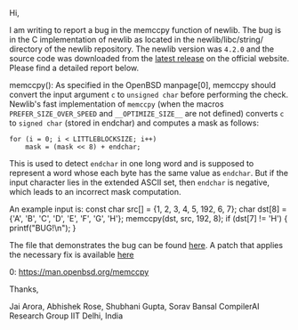 Hi,

I am writing to report a bug in the memccpy function of newlib.
The bug is in the C implementation of newlib as located in the newlib/libc/string/ directory of the newlib repository. The newlib version was `4.2.0` and the source code was downloaded from the [latest release](https://sourceware.org/pub/newlib/newlib-4.2.0.20211231.tar.gz) on the official website.
Please find a detailed report below.

memccpy():
As specified in the OpenBSD manpage[0], memccpy should convert the input argument `c` to `unsigned char` before performing the check. Newlib's fast implementation of `memccpy` (when the macros `PREFER_SIZE_OVER_SPEED` and `__OPTIMIZE_SIZE__` are not defined) converts `c` to `signed char` (stored in endchar) and computes a mask as follows:
```
for (i = 0; i < LITTLEBLOCKSIZE; i++)
    mask = (mask << 8) + endchar;
```
This is used to detect `endchar` in one long word and is supposed to represent a word whose each byte has the same value as `endchar`. But if the input character lies in the extended ASCII set, then `endchar` is negative, which leads to an incorrect mask computation.

An example input is:
    const char src[] = {1, 2, 3, 4, 5, 192, 6, 7};
    char dst[8] = {'A', 'B', 'C', 'D', 'E', 'F', 'G', 'H'};
    memccpy(dst, src, 192, 8);
    if (dst[7] != 'H') {
        printf("BUG!\n");
    }

The file that demonstrates the bug can be found [here](https://github.com/compilerai/bug-reports/blob/master/bug_files/newlib_memccpy_bug.c).
A patch that applies the necessary fix is available [here](https://github.com/compilerai/bug-reports/blob/master/patch/newlib_memccpy.patch)

0: https://man.openbsd.org/memccpy

Thanks,

Jai Arora, Abhishek Rose, Shubhani Gupta, Sorav Bansal
CompilerAI Research Group
IIT Delhi, India